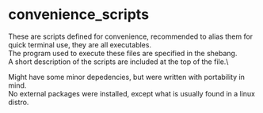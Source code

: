 # convenience_scripts

These are scripts defined for convenience, recommended to alias them for quick terminal use, they are all executables.\
The program used to execute these files are specified in the shebang.\
A short description of the scripts are included at the top of the file.\

Might have some minor depedencies, but were written with portability in mind.\
No external packages were installed, except what is usually found in a linux distro.
